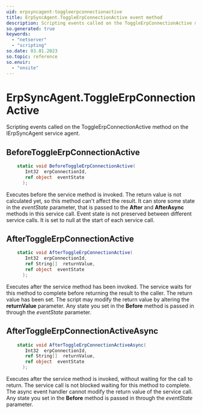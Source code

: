 ```yaml
---
uid: erpsyncagent-toggleerpconnectionactive
title: ErpSyncAgent.ToggleErpConnectionActive event method
description: Scripting events called on the ToggleErpConnectionActive method on the ErpSyncAgent service agent.
so.generated: true
keywords:
  - "netserver"
  - "scripting"
so.date: 03.01.2023
so.topic: reference
so.envir:
  - "onsite"
---
```

# ErpSyncAgent.ToggleErpConnectionActive

Scripting events called on the <see cref='M:SuperOffice.CRM.Services.IErpSyncAgent.ToggleErpConnectionActive'>ToggleErpConnectionActive</see> method on the <see cref='IErpSyncAgent'>IErpSyncAgent</see>  service agent.

## BeforeToggleErpConnectionActive
```cs
    static void BeforeToggleErpConnectionActive(
       Int32  erpConnectionId,
       ref object  eventState
      );
```
Executes before the service method is invoked.
The return value is not calculated yet, so this method can't affect the result.
It can store some state in the *eventState* parameter, that is passed to the **After** and **AfterAsync** methods in this service call.
Event state is not preserved between different service calls. It is set to null at the start of each service call.
## AfterToggleErpConnectionActive
```cs
    static void AfterToggleErpConnectionActive(
       Int32  erpConnectionId,
       ref String[]  returnValue,
       ref object  eventState
      );
```
Executes after the service method has been invoked. The service waits for this method to complete before returning the result to the caller.
The return value has been set. The script may modify the return value by altering the **returnValue** parameter.
Any state you set in the **Before** method is passed in through the *eventState* parameter.
## AfterToggleErpConnectionActiveAsync
```cs
    static void AfterToggleErpConnectionActiveAsync(
       Int32  erpConnectionId,
       ref String[]  returnValue,
       ref object  eventState
      );
```
Executes after the service method is invoked, without waiting for the call to return.
The service call is not blocked waiting for this method to complete.
The async event handler cannot modify the return value of the service call.
Any state you set in the **Before** method is passed in through the *eventState* parameter.

